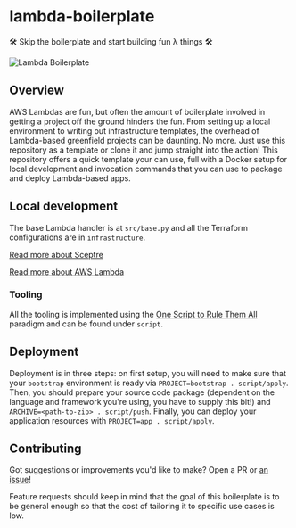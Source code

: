# lambda-boilerplate
🛠 Skip the boilerplate and start building fun λ things 🛠

![Lambda Boilerplate](https://github.com/mcataford/lambda-boilerplate/workflows/Lambda%20Boilerplate/badge.svg)

## Overview

AWS Lambdas are fun, but often the amount of boilerplate involved in getting a project off the ground hinders the fun. From setting up a local environment to writing out infrastructure templates, the overhead of Lambda-based greenfield projects can be daunting. No more. Just use this repository as a template or clone it and jump straight into the action! This repository offers a quick template your can use, full with a Docker setup for local development and invocation commands that you can use to package and deploy Lambda-based apps.

## Local development

The base Lambda handler is at `src/base.py` and all the Terraform configurations are in `infrastructure`.

[Read more about Sceptre](https://sceptre.cloudreach.com/latest/index.html://www.terraform.io/docs/index.html)

[Read more about AWS Lambda](https://docs.aws.amazon.com/lambda/latest/dg/lambda-python.html)

### Tooling

All the tooling is implemented using the [One Script to Rule Them
All](https://github.com/github/scripts-to-rule-them-all) paradigm and can be found under `script`.

## Deployment

Deployment is in three steps: on first setup, you will need to make sure that your `bootstrap` environment is ready via `PROJECT=bootstrap . script/apply`. Then, you should prepare your source code package (dependent on the language and framework you're using, you have to supply this bit!) and `ARCHIVE=<path-to-zip> . script/push`. Finally, you can deploy your application resources with `PROJECT=app . script/apply`.

## Contributing

Got suggestions or improvements you'd like to make? Open a PR or [an issue](https://github.com/mcataford/lambda-boilerplate/issues)!

Feature requests should keep in mind that the goal of this boilerplate is to be general enough so that the cost of tailoring it to specific use cases is low.
